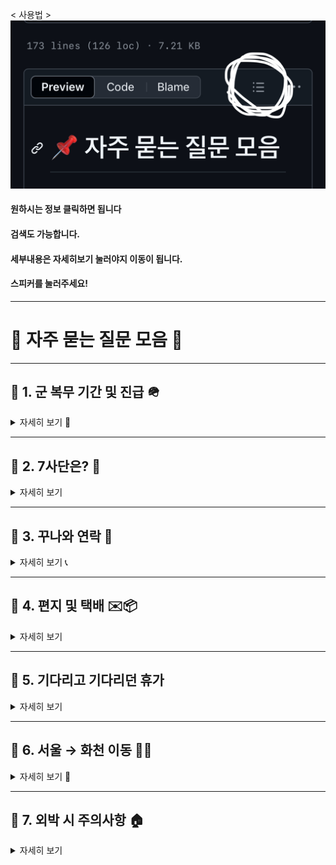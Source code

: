 
< 사용법 >
![이미지](test.jpg)

#### 원하시는 정보 클릭하면 됩니다
#### 검색도 가능합니다.
#### 세부내용은 자세히보기 눌러야지 이동이 됩니다.
#### 스피커를 눌러주세요!

---

# 📌 자주 묻는 질문 모음 💌

---

## 📢 1. 군 복무 기간 및 진급 🪖
<details>
<summary>자세히 보기 👀</summary>

### ▪ 총 복무 기간
기본적으로 총 1년 6개월입니다.

### ▪ 진급
- 이병 + 병장: 총 6개월  
- 일병: 6개월  
- 상병: 6개월  

> 🐥 이병 기간이 짧으면 병장 기간이 더 길어집니다.  
> 특히 월의 마지막 주에 입대한 경우 병장 복무 기간이 길어질 수 있습니다.

</details>

---

## 📢 2. 7사단은? 🫡
<details>
<summary>자세히 보기 </summary>

### ▪ 동기제
- 3개월 단위 동기제  
- 예: 1-3월, 4-6월, 7-9월, 10-12월 입대자는 같은 동기입니다.

### ▪ 면회 / 외출 / 외박
- **면회:** ❌ 불가  
- **외출/외박:** 가능 🎉  
  - 분기 외박 1회  
  - 주말 외출 2회  
  - 월별 평일 외출 2회 *(부대마다 다를 수 있음)*  
  - 신청은 1~2주 전, 확정되면 취소나 변경은 드뭅니다.

> 📅 **분기 기준:** 1-3월 / 4-6월 / 7-9월 / 10-12월

### ▪ 위수지역
- 외출/외박 시 이동 가능한 범위로 **대부분 화천**입니다.  
- 특별한 사유 없이는 위수지역 외 이동은 불가능  
- **정확한 내용은 본인(남자친구)에게 확인하는 것이 가장 좋습니다.**  
- **휴가 시에는 위수지역 제한이 없습니다.**

### ▪ 생활관
- 최근엔 **동기 생활관**이 많지만  
  **GOP 등 특정 지역은 선임 생활관**이 기본  
- **침대 형태(2층/1층)**는 부대마다 다릅니다. 🛏️

</details>

---

## 📢 3. 꾸나와 연락 📱
<details>
<summary>자세히 보기 📞</summary>

### ▪ 훈련소 기간
- 주말/공휴일에도 연락이 안 오는 경우는 거의 없습니다.  
- ⛪ 종교 활동 등으로 **연락이 늦게 오는 경우**도 있으니 차분히 기다려 주세요. ⏳

### ▪ 자대 배치 후

- **휴대폰 사용 가능 시간**  
  - 평일: 17:30 ~ 21:00  
  - 주말: 08:30 ~ 21:00  

> 🧹 위병소 근무, 식사, 청소, 오대기 등으로 인해 연락이 늦어질 수 있습니다.  
> 대개 **오후 6시 이후** 연락이 올 가능성이 높습니다.  
> 🌙 **야간 훈련 시에는** 휴대폰 사용이 며칠간 제한될 수도 있습니다.

### ▪ 자대에서의 사용 환경
- 훈련소에 비해 원활하게 연락 가능  
- 초기에는 적응 중이라 **연락이 뜸할 수 있습니다.**  
- 부대마다 통화 가능 환경이 다르며, **남자친구의 탓이 아니니 여유 있는 기다림이 필요합니다.** 💗

</details>

---

## 📢 4. 편지 및 택배 ✉️📦
<details>
<summary>자세히 보기 </summary>

### ▪ 훈련소 주소
📬 강원도 화천군 화천읍 한묵령로 251 사서함 104-34호  
7사단신병교육대대 0중대 소대 0번 000 훈련병  
우편번호: 24108, 24109 (둘 중 하나 사용)

> 📨 편지를 보내고 언제 꾸나가 받은지 모릅니다. <`미배달` → `배달 준비` → `배달 완료`>
> 😌 하지만 월요일 화요일에 간부님이 수거하셨다면 그 주에 받을 확률이 높아요.

### ▪ 준등기 VS 익특
- 개인적으로 보내는 속도가 두개 다 비슷해 싼 준등기 추천합니다.
- 200g이 넘으면 준등기 대신 익특으로 보낼수 있습니다. (익특은 무게별 금액측정)
  
### ▪ 꾸나가 보낸 편지
- 편지는 바로 발송되지 않으며 **모아 발송**, 수령까지 2~3주 소요  

> 📅 수령 시점은 랜덤이며 예측 불가해요!

### ▪ 택배 수령
- 📦 위병소 또는 화천우체국 군사우편출장소 도착 → 간부님 수거 → 부대 배부  
> 배송 상태 예시: `미배달` → `배달 준비` → `배달 완료`
- 간부님이 수거 후 **당일 배부될 수도 있고 며칠 더 소요될 수도 있음**
</details>

---

## 📢 5. 기다리고 기다리던 휴가 
<details>
<summary>자세히 보기 </summary>

### ▪ 휴가는 얼마나 받을 수 있나요?
- 휴가는 정말 **꾸나 하기 나름**입니다.  
- 열심히 하면 **분대장, 깍새 등 직책**으로 **추가 휴가 가능!** 🏆

### ▪ GOP 부대
- 외출/외박 ❌ → 대신 **휴가 일수 많음**
- 다만, **복무 환경은 다소 엄격**할 수 있습니다.

### ▪ 첫 휴가 (100일 휴가 / 신병 위로 휴가)
- 입대 후 **100일 전후에 나오는 경우**가 많습니다.  
- 기본적으로 **3박 4일** 휴가이며, **추가 휴가**를 붙일 수 있는지는 **부대마다 상이**합니다.
- 대부분 지오피, 지피는 휴가를 붙여서 나올수 있습니다.
- ❗부대 상황이 극단적이지 않은 이상 **신병 위로 휴가가 취소되는 경우는 매우 드뭅니다.**
  
### ▪ 만박과 찍턴 개념
- **만박** - 14박 15일을 나오는 것을 말합니다. 한번 최대 사용 휴가일로 생각하시면 됩니다.
- **찍턴** - 휴가 나왔다 다시 군대로 들어간후 바로 휴가를 다시 나오는 개념입니다.
  정말 찍고 나온다는 뜻입니다.
</details>

---

## 📢 6. 서울 → 화천 이동 🚉🚌
<details>
<summary>자세히 보기 🧭</summary>

### ▪ 주요 경로
1. 용산역 → 춘천역 → 화천터미널  
2. 용산역 → 남춘천역 → 춘천터미널 → 화천터미널  
3. 동서울터미널 → 화천터미널
   
### ▪ 소요 시간 🕐
- **춘천역 ↔ 화천터미널**: 약 40분 ~ 1시간  
- **춘천터미널 ↔ 화천터미널**: 약 40분 ~ 1시간

### ▪ 이용 팁
- **춘천터미널 → 춘천역** 이동 시 **버스 만차**인 경우가 있으므로  
  **시간이 촉박한 경우 2번 경로**를 추천합니다.
- **버스 승차**: 춘천역 → 화천터미널 방향은 **교통카드 사용 가능**  
  화천터미널 → 춘천역 방향은 **현장 예매 또는 티머니고 앱 예매** 필요

> 🚌 버스 시간표 (화천->춘천)
![이미지](image.png)

</details>

---

## 📢 7. 외박 시 주의사항 🏠
<details>
<summary>자세히 보기 </summary>

### ▪ 주의사항
- 군복 착용 필수, **사복 안 챙겨도 됨**  
- 눈 오는 날 외엔 취소 거의 없음  
- 위수지역 - 회천 **절대 벗어나면 안 됨** ⛔
  (부대마다 춘천인 경우도 있지만 대부분 화천입니다.) 

### ▪ 숙소 (펜션)
- 추천:  
  - 🏡 **라포레98**: [예약하기](http://laforet98.com/contents/main.html)  여기어때로 예약 추천!
  - 🌲 **비엔비**: [예약하기](http://www.bnbhouse.co.kr/html/index.html)  
  - 🍀 **안녕하리**: [예약하기](https://www.hihari.co.kr/)

> 외박 신청 타이밍 놓치면 짤릴 수도 있어요 😢  
> 수수료도 미리 확인해보세요! - 네이버 예약후 취소시 수수료가 비쌀수 있어요!

### ▪ 혼자 잘 모텔
- 추천 모텔:  
  - **호텔아리**  
  - **제이모텔**  
→ 전화 예약하시면 됩니다 📞

### 콜택시 전화번호
![이미지](text.png)
</details>

